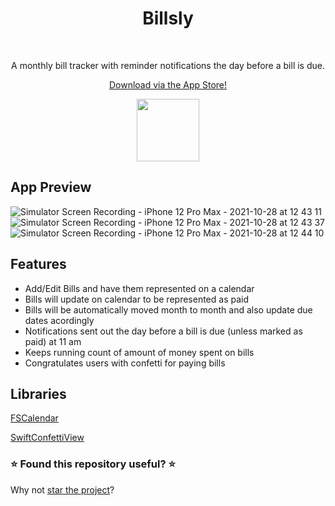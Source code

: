 <h1 align="center">Billsly</h1></br>
<p align="center">A monthly bill tracker with reminder notifications the day before a bill is due.</br></p>
<p align="center"><a href="https://apps.apple.com/us/app/billsly/id1560270556">Download via the App Store!</a></br></p>
<p align="center"> <img width="100" height="100" src="https://user-images.githubusercontent.com/60490642/113513506-f5c7c680-951e-11eb-95da-d5729d6b053d.png"> </p>

## App Preview
![Simulator Screen Recording - iPhone 12 Pro Max - 2021-10-28 at 12 43 11](https://user-images.githubusercontent.com/60490642/139324774-41be9ffd-2681-41b5-9d4b-a096c51c6e85.gif)
![Simulator Screen Recording - iPhone 12 Pro Max - 2021-10-28 at 12 43 37](https://user-images.githubusercontent.com/60490642/139324738-2f00ea90-f2a8-43d0-8ad2-e0d1c03f8e60.gif)
![Simulator Screen Recording - iPhone 12 Pro Max - 2021-10-28 at 12 44 10](https://user-images.githubusercontent.com/60490642/139324762-c2b891b5-7747-470f-b454-c9f3bee25dfe.gif)



## Features
* Add/Edit Bills and have them represented on a calendar
* Bills will update on calendar to be represented as paid
* Bills will be automatically moved month to month and also update due dates acordingly 
* Notifications sent out the day before a bill is due (unless marked as paid) at 11 am 
* Keeps running count of amount of money spent on bills
* Congratulates users with confetti for paying bills

## Libraries
[FSCalendar](https://github.com/WenchaoD/FSCalendar)

[SwiftConfettiView](https://github.com/theoriginalbit/SwiftConfettiView)

### ⭐️ Found this repository useful? ⭐️
Why not [star the project](https://github.com/claywatkins/Billsly/stargazers)?
